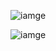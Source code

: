 ![iamge](https://github.com/x03ee/CTF-Writeup/blob/main/2025/TSCCTF%202025/Welcome/Feedback%20Form/Chall.PNG)

![iamge](https://github.com/x03ee/CTF-Writeup/blob/main/2025/TSCCTF%202025/Welcome/Feedback%20Form/Flag.PNG)
